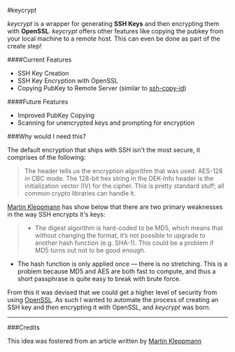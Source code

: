 #keycrypt


_keycrypt_ is a wrapper for generating __SSH Keys__ and then encrypting them with __OpenSSL__. _keycrypt_ offers other features like copying the pubkey from your local machine to a remote host. This can even be done as part of the create step!

####Current Features
- SSH Key Creation
- SSH Key Encryption with OpenSSL
- Copying PubKey to Remote Server (similar to [ssh-copy-id](http://linux.die.net/man/1/ssh-copy-id))

####Future Features
- Improved PubKey Copying
- Scanning for unencrypted keys and prompting for encryption

###Why would I need this?

The default encryption that ships with SSH isn't the most secure, it comprises of the following:

>  The header tells us the encryption algorithm that was used: AES-128 in CBC mode. The 128-bit hex string in the DEK-Info header is the initialization vector (IV) for the cipher. This is pretty standard stuff; all common crypto libraries can handle it.

[Martin Kleppmann](http://martin.kleppmann.com) has show below that there are two primary weaknesses in the way SSH encrypts it's keys:
> - The digest algorithm is hard-coded to be MD5, which means that without changing the format, it’s not possible to upgrade to another hash function (e.g. SHA-1). This could be a problem if MD5 turns out not to be good enough.
- The hash function is only applied once — there is no stretching. This is a problem because MD5 and AES are both fast to compute, and thus a short passphrase is quite easy to break with brute force.

From this it was devised that we could get a higher level of security from using [OpenSSL](http://openssl.org). As such I wanted to automate the process of creating an SSH key and then encrypting it with OpenSSL, and _keycrypt_ was born.


---
###Credits

This idea was fostered from an article written by [Martin Kleppmann](http://martin.kleppmann.com/2013/05/24/improving-security-of-ssh-private-keys.html)
